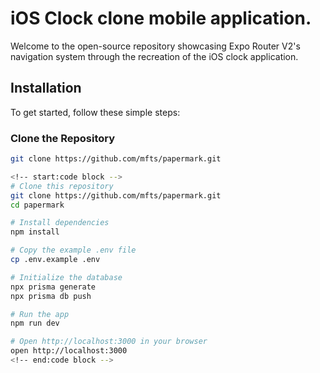 # iOS Clock clone mobile application.

Welcome to the open-source repository showcasing Expo Router V2's navigation system through the recreation of the iOS clock application.

## Installation

To get started, follow these simple steps:

### Clone the Repository

```bash
git clone https://github.com/mfts/papermark.git

<!-- start:code block -->
# Clone this repository
git clone https://github.com/mfts/papermark.git
cd papermark

# Install dependencies
npm install

# Copy the example .env file
cp .env.example .env

# Initialize the database
npx prisma generate
npx prisma db push

# Run the app
npm run dev

# Open http://localhost:3000 in your browser
open http://localhost:3000
<!-- end:code block -->
